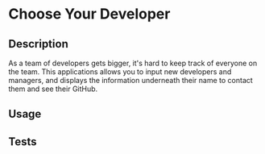 # Choose Your Developer

## Description

As a team of developers gets bigger, it's hard to keep track of everyone on the team. This applications allows you to input new developers and managers, and displays the information underneath their name to contact them and see their GitHub.

## Usage

## Tests